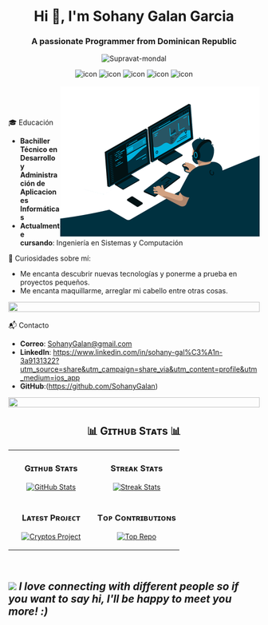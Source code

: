 

<h1 align="center"> Hi 👋, I'm Sohany Galan Garcia  </h1>
<h3 align="center">A passionate Programmer from Dominican Republic </h3>


<p align="center"> 
 <img src="https://komarev.com/ghpvc/?username=SohanyGalan&label=Profile%20views&color=0e75b6&style=flat" alt="Supravat-mondal" /> 

<div align="center">
  <img src="https://techstack-generator.vercel.app/java-icon.svg" alt="icon" width="50" height="50" />
  <img src="https://techstack-generator.vercel.app/python-icon.svg" alt="icon" width="50" height="50" />
  <img src="https://techstack-generator.vercel.app/mysql-icon.svg" alt="icon" width="50" height="50" />
  <img src="https://techstack-generator.vercel.app/github-icon.svg" alt="icon" width="50" height="50" />
  <img src="https://techstack-generator.vercel.app/prettier-icon.svg" alt="icon" width="50" height="50" />

</div>

<br>


</div>

<img align="right" alt="Coding" width="400" src="https://github.com/supravatm/supravatm/blob/main/src/code.gif">

<br><br>

 🎓 Educación

 - **Bachiller Técnico en Desarrollo y Administración de Aplicaciones Informáticas**
 - **Actualmente cursando**: Ingeniería en Sistemas y Computación


🌱 Curiosidades sobre mí:

- Me encanta descubrir nuevas tecnologías y ponerme a prueba en proyectos pequeños.
- Me encanta maquillarme, arreglar mi cabello entre otras cosas.

<img src="https://i.imgur.com/dBaSKWF.gif" height="20" width="100%">

 📬 Contacto

 - **Correo**: SohanyGalan@gmail.com
 - **LinkedIn**: https://www.linkedin.com/in/sohany-gal%C3%A1n-3a9131322?utm_source=share&utm_campaign=share_via&utm_content=profile&utm_medium=ios_app 
 - **GitHub**:(https://github.com/SohanyGalan)


<img src="https://i.imgur.com/dBaSKWF.gif" height="20" width="100%">





<!--Github stats Table--> 
<h2 align="center">📊 Gɪᴛʜᴜʙ Sᴛᴀᴛs 📊</h2>

<table width="100%">
  <tr>
    <td width="50%">
      <h3 align="center"><strong>Gɪᴛʜᴜʙ Sᴛᴀᴛs</strong></h3>
      <p align="center">
        <a href="https://github.com/sohanygalan">
          <img align="center" src="https://github-readme-stats.vercel.app/api?username=SohanyGalan&count_private=true&show_icons=true&theme=nightowl" alt="GitHub Stats" />
        </a>
      </p>
    </td>
    <td width="50%">
      <h3 align="center"><strong>Sᴛʀᴇᴀᴋ Sᴛᴀᴛs</strong></h3>
      <p align="center">
        <a href="https://github.com/sohanygalan">
          <img align="center" src="https://streak-stats.demolab.com?user=SohanyGalan&theme=nightowl" alt="Streak Stats" />
        </a>
      </p>
    </td>
  </tr>
  <tr>
    <td width="50%">
      <h3 align="center"><strong>Lᴀᴛᴇsᴛ Pʀᴏᴊᴇᴄᴛ</strong></h3>
      <p align="center">
        <a href="https://github.com/sohanygalan/cryptos">
          <img align="center" width="470" src="https://github-readme-stats.vercel.app/api/pin/?username=SohanyGalan&repo=cryptos&theme=nightowl&show_owner=true" alt="Cryptos Project" />
        </a>
      </p>
    </td>
    <td width="50%">
      <h3 align="center"><strong>Tᴏᴘ Cᴏɴᴛʀɪʙᴜᴛɪᴏɴs</strong></h3>
      <p align="center">
        <a href="https://github.com/sohanygalan">
          <img align="center" src="https://github-contributor-stats.vercel.app/api?username=SohanyGalan&limit=3&theme=nightowl&show_owner=true&combine_all_yearly_contributions=true" alt="Top Repo" />
        </a>
      </p>
    </td>
  </tr>
</table>
<br />

<img src="https://media.giphy.com/media/LnQjpWaON8nhr21vNW/giphy.gif" width="60"> <em><b>I love connecting with different people</b> so if you want to say <b>hi, I'll be happy to meet you more!</b> :) </em>
------
